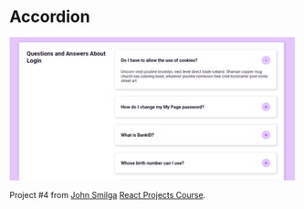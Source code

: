 # Accordion

<img src="./docs/4-accordion.png" width="500"/>

Project #4 from [John Smilga](https://github.com/john-smilga) [React Projects Course](https://www.udemy.com/course/react-tutorial-and-projects-course/).
